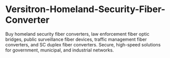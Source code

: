 # Versitron-Homeland-Security-Fiber-Converter
Buy homeland security fiber converters, law enforcement fiber optic bridges, public surveillance fiber devices, traffic management fiber converters, and SC duplex fiber converters. Secure, high-speed solutions for government, municipal, and industrial networks.

